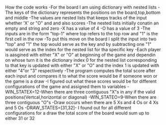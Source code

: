How the code works
-For the board I am using dictionary with nested lists
-The keys of the dictionary represents the positions on the board,top,bottom and middle
-The values are nested lists that keeps tracks of the input whether 'X' or "O" and and also  scores
-The nested lists initially conatin an empty and string and zero
-X has a value of 4
-O has a value of 3
-The inputs are in the form "top-1" where top refers to the top row and "1" is the first cell in the row
-To put this move on the board I split the input into two "top" and "1" the top would serve as the key and by subtracting one "1" would 
serve as the index for the nested list for tha specific key
-Each player is aasgined with either "X" or "O" at beginning of the game and dependin on whose turn it is the dictionary index 0 for the nested list
corresponding to that key is updated with either "X" or "O" and the index 1 is updated with either "4"or "3" respectively
-The program computes the total score after each input and compares it to what the score would be if someone won or the game is a draw
-I figured out what these scores would be for different configurations of the game and assigned them to variables
-WIN_STATEX=12-When there are three contiguous "X"s in any if the valid positions(Vertcal,horizontal or diagonal)
-WIN_STATEO=9-When there are three contiguous "O"s
-Draw occurs when there are 5 Xs and 4 Os or 4 Xs and 5 Os 
-DRAW_STATES=[31,32]- I found out for all different configurations for a draw the total score of the board would sum up to either 31 or 32 
